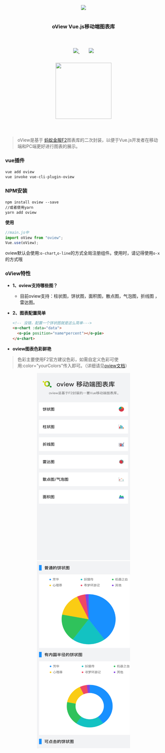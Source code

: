 

<div style="display:flex;align-items:center;justify-content:center;flex-direction: column;margin-bottom:40px;">
    <p  align="center">
<img src="https://mrgaogang.github.io/images/oview/logo.png">
<h3 align="center">oView Vue.js移动端图表库</h3>
    </p>


<p align="center">
 <tr>
        <a href="http://blog.gaogangsever.cn/article/oview/">
            <img src="https://img.shields.io/badge/oView-%E5%AE%98%E6%96%B9%E6%96%87%E6%A1%A3-%232d8cf0.svg" />
        </a>
        <a href="http://blog.gaogangsever.cn/article/oview/" style="margin-left:30px;">
            <img
                src="https://img.shields.io/badge/%E5%AE%98%E6%96%B9%E7%A4%BA%E4%BE%8B-%E6%95%88%E6%9E%9C%E5%9B%BE-%232d8cf0.svg" />
        </a>
</tr>

</p>

<p align="center">


<img src="https://mrgaogang.github.io/images/oview/qrcode.png" width="180" height="180" >
</p>

</div>


> oView是基于 [蚂蚁金服F2](https://www.yuque.com/antv/f2/getting-started)图表库的二次封装，以便于Vue.js开发者在移动端和PC端更好进行图表的展示。

### vue插件

```bash
vue add oview
vue invoke vue-cli-plugin-oview

```

### NPM安装

```
npm install oview --save
//或者使用yarn
yarn add oview

```
**使用**

```js
//main.js中
import oView from "oview";
Vue.use(oView);
```
oview默认会使用:`o-chart`,`o-line`的方式全局注册组件。使用时，请记得使用`o-x`的方式哦




### oView特性

- **1、oview支持哪些图？**
    - 目前oview支持：柱状图，饼状图，面积图，散点图，气泡图，折线图 ，雷达图。

- **2、图表配置简单**

    ```html
    <!-- 没错，配置一个饼状图就是这么简单--->
    <o-chart :data="data">
      <o-pie position="name*percent"></o-pie>
    </o-chart>
    ```

- **oview图表色彩鲜艳**

> 色彩主要使用F2官方建议色彩，如需自定义色彩可使用:color="yourColors"传入即可。（详细请见[oview文档](http://blog.gaogangsever.cn/article/oview/)）



<p align="center">
        <tr>
          <td align="center" valign="middle">
            <a href="https://mrgaogang.github.io/oview/docs" target="_blank">
            <img src="./images/oview_main.png?raw=true" width="300" height="600"/>
            </a>
          </td>
          <td align="center" valign="middle">
              <a href="https://mrgaogang.github.io/oview/docs" target="_blank">
            <img src="./images/oview_pie.png?raw=true" width="300" height="600"/>
            </a>
          </td>
        </tr>
</p>
